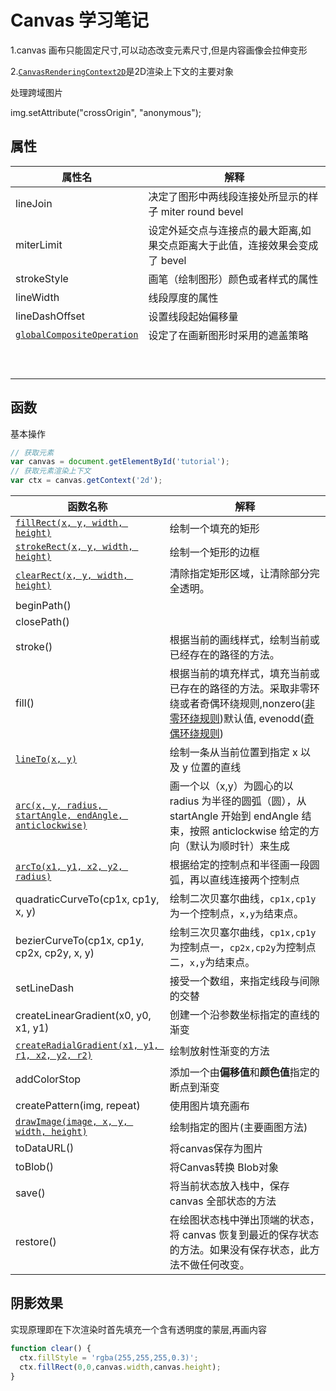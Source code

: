 # Canvas 学习笔记

1.canvas 画布只能固定尺寸,可以动态改变元素尺寸,但是内容画像会拉伸变形

2.[`CanvasRenderingContext2D`](https://developer.mozilla.org/zh-CN/docs/Web/API/CanvasRenderingContext2D#%E7%BB%98%E5%88%B6%E6%96%87%E6%9C%AC)是2D渲染上下文的主要对象

处理跨域图片

img.setAttribute("crossOrigin", "anonymous");

## 属性

| 属性名                                                       | 解释                                                         |
| ------------------------------------------------------------ | ------------------------------------------------------------ |
| lineJoin                                                     | 决定了图形中两线段连接处所显示的样子 miter round bevel       |
| miterLimit                                                   | 设定外延交点与连接点的最大距离,如果交点距离大于此值，连接效果会变成了 bevel |
| strokeStyle                                                  | 画笔（绘制图形）颜色或者样式的属性                           |
| lineWidth                                                    | 线段厚度的属性                                               |
| lineDashOffset                                               | 设置线段起始偏移量                                           |
| [`globalCompositeOperation`](https://developer.mozilla.org/zh-CN/docs/Web/API/CanvasRenderingContext2D/globalCompositeOperation) | 设定了在画新图形时采用的遮盖策略                             |
|                                                              |                                                              |
|                                                              |                                                              |
|                                                              |                                                              |
|                                                              |                                                              |
|                                                              |                                                              |
|                                                              |                                                              |
|                                                              |                                                              |
|                                                              |                                                              |
|                                                              |                                                              |

## 函数

基本操作

```javascript
// 获取元素
var canvas = document.getElementById('tutorial');
// 获取元素渲染上下文
var ctx = canvas.getContext('2d');

```

| 函数名称                                                     | 解释                                                         |
| ------------------------------------------------------------ | ------------------------------------------------------------ |
| [`fillRect(x, y, width, height)`](https://developer.mozilla.org/zh-CN/docs/Web/API/CanvasRenderingContext2D/fillRect) | 绘制一个填充的矩形                                           |
| [`strokeRect(x, y, width, height)`](https://developer.mozilla.org/zh-CN/docs/Web/API/CanvasRenderingContext2D/strokeRect) | 绘制一个矩形的边框                                           |
| [`clearRect(x, y, width, height)`](https://developer.mozilla.org/zh-CN/docs/Web/API/CanvasRenderingContext2D/clearRect) | 清除指定矩形区域，让清除部分完全透明。                       |
| beginPath()                                                  |                                                              |
| closePath()                                                  |                                                              |
| stroke()                                                     | 根据当前的画线样式，绘制当前或已经存在的路径的方法。         |
| fill()                                                       | 根据当前的填充样式，填充当前或已存在的路径的方法。采取非零环绕或者奇偶环绕规则,nonzero([非零环绕规则](http://en.wikipedia.org/wiki/Nonzero-rule))默认值, evenodd([奇偶环绕规则](http://en.wikipedia.org/wiki/Even–odd_rule)) |
| [`lineTo(x, y)`](https://developer.mozilla.org/zh-CN/docs/Web/API/CanvasRenderingContext2D/lineTo) | 绘制一条从当前位置到指定 x 以及 y 位置的直线                 |
| [`arc(x, y, radius, startAngle, endAngle, anticlockwise)`](https://developer.mozilla.org/zh-CN/docs/Web/API/CanvasRenderingContext2D/arc) | 画一个以（x,y）为圆心的以 radius 为半径的圆弧（圆），从 startAngle 开始到 endAngle 结束，按照 anticlockwise 给定的方向（默认为顺时针）来生成 |
| [`arcTo(x1, y1, x2, y2, radius)`](https://developer.mozilla.org/zh-CN/docs/Web/API/CanvasRenderingContext2D/arcTo) | 根据给定的控制点和半径画一段圆弧，再以直线连接两个控制点     |
| quadraticCurveTo(cp1x, cp1y, x, y)                           | 绘制二次贝塞尔曲线，`cp1x,cp1y`为一个控制点，`x,y为`结束点。 |
| bezierCurveTo(cp1x, cp1y, cp2x, cp2y, x, y)                  | 绘制三次贝塞尔曲线，`cp1x,cp1y`为控制点一，`cp2x,cp2y`为控制点二，`x,y`为结束点。 |
| setLineDash                                                  | 接受一个数组，来指定线段与间隙的交替                         |
| createLinearGradient(x0, y0, x1, y1)                         | 创建一个沿参数坐标指定的直线的渐变                           |
| [`createRadialGradient(x1, y1, r1, x2, y2, r2)`](https://developer.mozilla.org/zh-CN/docs/Web/API/CanvasRenderingContext2D/createRadialGradient) | 绘制放射性渐变的方法                                         |
| addColorStop                                                 | 添加一个由**偏移值**和**颜色值**指定的断点到渐变             |
| createPattern(img, repeat)                                   | 使用图片填充画布                                             |
| [`drawImage(image, x, y, width, height)`](https://developer.mozilla.org/zh-CN/docs/Web/API/CanvasRenderingContext2D/drawImage) | 绘制指定的图片(主要画图方法)                                 |
| toDataURL()                                                  | 将canvas保存为图片                                           |
| toBlob()                                                     | 将Canvas转换 Blob对象                                        |
| save()                                                       | 将当前状态放入栈中，保存 canvas 全部状态的方法               |
| restore()                                                    | 在绘图状态栈中弹出顶端的状态，将 canvas 恢复到最近的保存状态的方法。如果没有保存状态，此方法不做任何改变。 |

## 阴影效果

实现原理即在下次渲染时首先填充一个含有透明度的蒙层,再画内容

```javascript
function clear() {
  ctx.fillStyle = 'rgba(255,255,255,0.3)';
  ctx.fillRect(0,0,canvas.width,canvas.height);
}
```

